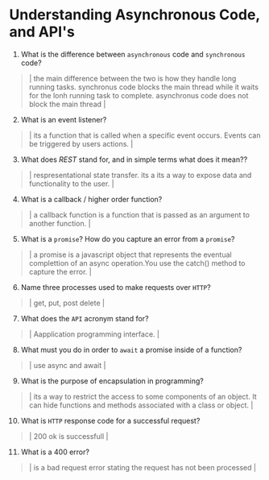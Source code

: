 # Understanding Asynchronous Code, and API's
01. What is the difference between `asynchronous` code and `synchronous` code?

  > | the main difference between the two is how they handle long running tasks. synchronus code blocks the main thread while it waits for the lonh running task to complete. asynchronus code does not block the main thread |

02. What is an event listener?

  > | its a function that is called when a specific event occurs. Events can be triggered by users actions. |

03. What does *REST* stand for, and in simple terms what does it mean??

  > | respresentational state transfer. its a its a way to expose data and functionality to the user. |

04. What is a callback / higher order function?

  > | a callback function is a function that is passed as an argument to another function. |

05. What is a `promise`? How do you capture an error from a `promise`?

  > | a promise is a javascript object that represents the eventual complettion of an async operation.You use the catch() method to capture the error. |

06. Name three processes used to make requests over `HTTP`?

  > | get, put, post delete |

07. What does the `API` acronym stand for?

  > | Aapplication programming interface. |

08. What must you do in order to `await` a promise inside of a function?

  > | use async and await |

09. What is the purpose of encapsulation in programming?

  > | its a way to restrict the access to some components of an object. It can hide functions and methods associated with a class or object. |

10. What is `HTTP` response code for a successful request?

  > | 200 ok is successfull |

11. What is a 400 error?

  > | is a bad request error stating the request has not been processed |
